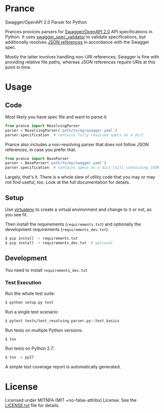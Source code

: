 # Prance
Swagger/OpenAPI 2.0 Parser for Python

Prances provices parsers for [Swagger/OpenAPI 2.0](http://swagger.io/specification/)
API specifications in Python. It uses [swagger_spec_validator](https://github.com/Yelp/swagger_spec_validator)
to validate specifications, but additionally resolves [JSON references](https://tools.ietf.org/html/draft-pbryan-zyp-json-ref-03)
in accordance with the Swagger spec.

Mostly the latter involves handling non-URI references; Swagger is fine with
providing relative file paths, whereas JSON references require URIs at this
point in time.

# Usage
## Code

Most likely you have spec file and want to parse it:

```python
from prance import ResolvingParser
parser = ResolvingParser('path/to/my/swagger.yaml')
parser.specification  # contains fully resolved specs as a dict
```

Prance also includes a non-resolving parser that does not follow JSON references,
in case you prefer that.

```python
from prance import BaseParser
parser = BaseParser('path/to/my/swagger.yaml')
parser.specification  # contains specs as a dict still containing JSON references
```

Largely, that's it. There is a whole slew of utility code that you may or may
not find useful, too. Look at the full documentation for details.

## Setup

Use [virtualenv](http://docs.python-guide.org/en/latest/dev/virtualenvs/) to
create a virtual environment and change to it or not, as you see fit.

Then install the requirements (`requirements.txt`) and optionally
the development requirements (`requirements_dev.txt`).

```bash
$ pip install -r requirements.txt
$ pip install -r requirements_dev.txt  # optional
```

## Development

You need to install `requirements_dev.txt`

### Test Execution

Run the whole test suite:

```bash
$ python setup.py test
```

Run a single test scenario:

```bash
$ pytest tests/test_resolving_parser.py::test_basics
```

Run tests on multiple Python versions:

```bash
$ tox
```

Run tests on Python 2.7:

```bash
$ tox -e py27
```

A simple test coverage report is automatically generated.

# License

Licensed under MITNFA (MIT +no-false-attribs) License. See the
[LICENSE.txt](./LICENSE.txt) file for details.
